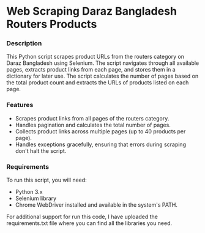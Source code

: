# Web Scraping Daraz Bangladesh Routers Products
### Description
This Python script scrapes product URLs from the routers category on Daraz Bangladesh using Selenium. The script navigates through all available pages, extracts product links from each page, and stores them in a dictionary for later use. The script calculates the number of pages based on the total product count and extracts the URLs of products listed on each page.

### Features
- Scrapes product links from all pages of the routers category.
- Handles pagination and calculates the total number of pages.
- Collects product links across multiple pages (up to 40 products per page).
- Handles exceptions gracefully, ensuring that errors during scraping don't halt the script.

### Requirements
To run this script, you will need:

- Python 3.x
- Selenium library
- Chrome WebDriver installed and available in the system's PATH.

For additional support for run this code, I have uploaded the requirements.txt file where you can find all the libraries you need. 
